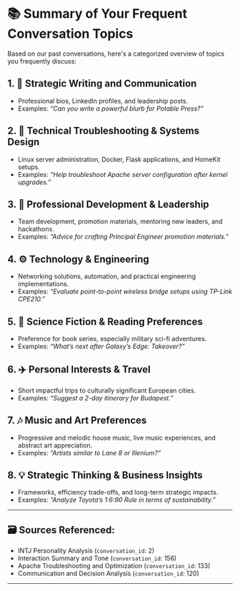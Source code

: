 # 📚 **Summary of Your Frequent Conversation Topics**

Based on our past conversations, here's a categorized overview of topics you frequently discuss:

## 1. 🚀 Strategic Writing and Communication
- Professional bios, LinkedIn profiles, and leadership posts.
- Examples: *“Can you write a powerful blurb for Potable Press?”*

## 2. 🔧 Technical Troubleshooting & Systems Design
- Linux server administration, Docker, Flask applications, and HomeKit setups.
- Examples: *“Help troubleshoot Apache server configuration after kernel upgrades.”*

## 3. 🎯 Professional Development & Leadership
- Team development, promotion materials, mentoring new leaders, and hackathons.
- Examples: *“Advice for crafting Principal Engineer promotion materials.”*

## 4. ⚙️ Technology & Engineering
- Networking solutions, automation, and practical engineering implementations.
- Examples: *“Evaluate point-to-point wireless bridge setups using TP-Link CPE210.”*

## 5. 📖 Science Fiction & Reading Preferences
- Preference for book series, especially military sci-fi adventures.
- Examples: *“What’s next after Galaxy’s Edge: Takeover?”*

## 6. ✈️ Personal Interests & Travel
- Short impactful trips to culturally significant European cities.
- Examples: *“Suggest a 2-day itinerary for Budapest.”*

## 7. 🎶 Music and Art Preferences
- Progressive and melodic house music, live music experiences, and abstract art appreciation.
- Examples: *“Artists similar to Lane 8 or Illenium?”*

## 8. 💡 Strategic Thinking & Business Insights
- Frameworks, efficiency trade-offs, and long-term strategic impacts.
- Examples: *“Analyze Toyota’s 1:6:90 Rule in terms of sustainability.”*

---

## 🗃️ **Sources Referenced:**
- INTJ Personality Analysis (`conversation_id`: 2)
- Interaction Summary and Tone (`conversation_id`: 156)
- Apache Troubleshooting and Optimization (`conversation_id`: 133)
- Communication and Decision Analysis (`conversation_id`: 120)

---

